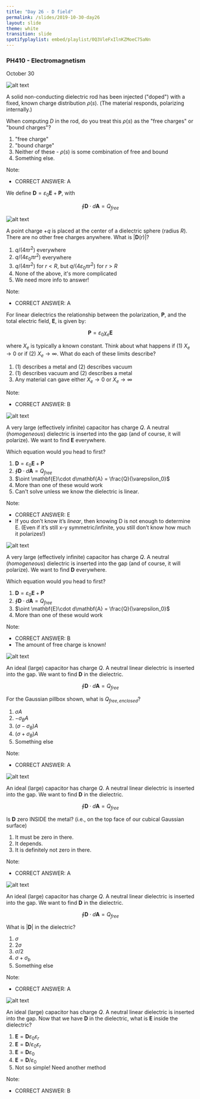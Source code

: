 ```yaml
---
title: "Day 26 - D field"
permalink: /slides/2019-10-30-day26
layout: slide
theme: white
transition: slide
spotifyplaylist: embed/playlist/0Q3VleFxIlnKZMoeC75aNn
---
```


<section data-markdown="">

### PH410 - Electromagnetism

October 30


<!--this doesn't work... {% include spotifyplaylist.html id=page.spotifyplaylist %}-->
</section>


<section data-markdown>

![alt text](../images/d25-doped_cylinder.png "Logo Title Text 1")

A solid non-conducting dielectric rod has been injected ("doped") with a fixed, known charge distribution $\rho(s)$. (The material responds, polarizing internally.)

When computing $D$ in the rod, do you treat this $\rho(s)$ as the "free charges" or "bound charges"?

1. "free charge"
2. "bound charge"
3. Neither of these - $\rho(s)$ is some combination of free and bound
4. Something else.

Note:
* CORRECT ANSWER: A

</section>


<section data-markdown>

We define $\mathbf{D} = \varepsilon_0 \mathbf{E} + \mathbf{P}$, with

$$\oint \mathbf{D}\cdot d\mathbf{A} = Q_{free}$$

![alt text](../images/d25-charge_in_spherical_dielectric.png "Logo Title Text 1")

A point charge $+q$ is placed at the center of a dielectric sphere (radius $R$).  There are no other free charges anywhere.  What is $|\mathbf{D}(r)|$?


1. $q/(4 \pi r^2)$ everywhere
2. $q/(4 \varepsilon_0\pi r^2)$ everywhere
3. $q/(4 \pi r^2)$ for $r < R$, but $q/(4 \varepsilon_0\pi r^2)$ for $r>R$
4. None of the above, it's more complicated
5. We need more info to answer!

Note:
* CORRECT ANSWER: A


</section>

<section data-markdown>

For linear dielectrics the relationship between the polarization, $\mathbf{P}$, and the total electric field, $\mathbf{E}$, is given by:

$$\mathbf{P} = \varepsilon_0 \chi_e \mathbf{E}$$

where $X_e$ is typically a known constant. Think about what happens if (1) $X_e \rightarrow 0$ or if (2) $X_e \rightarrow \infty$. What do each of these limits describe?

1.  (1) describes a metal and (2) describes vacuum
2.  (1) describes vacuum and (2) describes a metal
3. Any material can gave either $X_e \rightarrow 0$ or $X_e \rightarrow \infty$

Note:
* CORRECT ANSWER: B

</section>
<!--
<section data-markdown>

When there are no free charges, $\rho_{free}$ = 0, in a linear dielectric material, the electric potential, $V$, in that material satisfies Laplace's equation.

$$\nabla^2 V = 0$$

1. True
2. False
3. ???

Note:
* CORRECT ANSWER: A
* As we will show later.

</section>
-->
<section data-markdown>

![alt text](../images/d25-capacitor_with_dielectric.png "Logo Title Text 1")

A very large (effectively infinite) capacitor has charge $Q$. A neutral (*homogeneous*) dielectric is inserted into the gap (and of course, it will polarize). We want to find $\mathbf{E}$ everywhere.

Which equation would you head to first?

1. $\mathbf{D} = \varepsilon_0 \mathbf{E} + \mathbf{P}$
2. $\oint \mathbf{D}\cdot d\mathbf{A} = Q_{free}$
3. $\oint \mathbf{E}\cdot d\mathbf{A} = \frac{Q}{\varepsilon_0}$
4. More than one of these would work
5. Can't solve unless we know the dielectric is linear.

Note:
* CORRECT ANSWER: E
* If you don’t know it’s *linear*, then knowing D is not enough to determine E. (Even if it’s still x-y symmetric/infinite, you still don’t know how much it polarizes!)

</section>

<section data-markdown>

![alt text](../images/d25-capacitor_with_dielectric.png "Logo Title Text 1")

A very large (effectively infinite) capacitor has charge $Q$. A neutral (*homogeneous*) dielectric is inserted into the gap (and of course, it will polarize). We want to find $\mathbf{D}$ everywhere.

Which equation would you head to first?

1. $\mathbf{D} = \varepsilon_0 \mathbf{E} + \mathbf{P}$
2. $\oint \mathbf{D}\cdot d\mathbf{A} = Q_{free}$
3. $\oint \mathbf{E}\cdot d\mathbf{A} = \frac{Q}{\varepsilon_0}$
4. More than one of these would work

Note:
* CORRECT ANSWER: B
* The amount of free charge is known!

</section>

<section data-markdown>

![alt text](../images/d25-capacitor_gauss_D.png "Logo Title Text 1")

An  ideal (large) capacitor has charge $Q$. A neutral linear dielectric is inserted into the gap. We want to find $\mathbf{D}$ in the dielectric.

$$\oint \mathbf{D}\cdot d\mathbf{A} = Q_{free}$$

For the Gaussian pillbox shown, what is $Q_{free,enclosed}$?

1. $\sigma A$
2. $-\sigma_B A$
3. $(\sigma-\sigma_B) A$
4. $(\sigma+\sigma_B) A$
5. Something else

Note:
* CORRECT ANSWER: A

</section>

<section data-markdown>

![alt text](../images/d25-capacitor_gauss_D.png "Logo Title Text 1")

An  ideal (large) capacitor has charge $Q$. A neutral linear dielectric is inserted into the gap. We want to find $\mathbf{D}$ in the dielectric.

$$\oint \mathbf{D}\cdot d\mathbf{A} = Q_{free}$$

Is $\mathbf{D}$ zero INSIDE the metal? (i.e., on the top face of our cubical Gaussian surface)

1. It must be zero in there.
2. It depends.
3. It is definitely not zero in there.

Note:
* CORRECT ANSWER: A

</section>

<section data-markdown>

![alt text](../images/d25-capacitor_gauss_D.png "Logo Title Text 1")

An  ideal (large) capacitor has charge $Q$. A neutral linear dielectric is inserted into the gap. We want to find $\mathbf{D}$ in the dielectric.

$$\oint \mathbf{D}\cdot d\mathbf{A} = Q_{free}$$

What is $|\mathbf{D}|$ in the dielectric?

1. $\sigma$
2. $2\sigma$
3. $\sigma/2$
4. $\sigma+\sigma_b$
5. Something else

Note:
* CORRECT ANSWER: A

</section>

<section data-markdown>

![alt text](../images/d25-capacitor_Q_dielectric.png "Logo Title Text 1")

An ideal (large) capacitor has charge $Q$. A neutral linear dielectric is inserted into the gap. Now that we have $\mathbf{D}$ in the dielectric, what is $\mathbf{E}$ inside the dielectric?


1. $\mathbf{E} = \mathbf{D} \varepsilon_0 \varepsilon_r$
2. $\mathbf{E} = \mathbf{D}/\varepsilon_0 \varepsilon_r$
3. $\mathbf{E} = \mathbf{D} \varepsilon_0$
4. $\mathbf{E} = \mathbf{D}/\varepsilon_0$
5. Not so simple! Need another method


Note:
* CORRECT ANSWER: B

</section>
